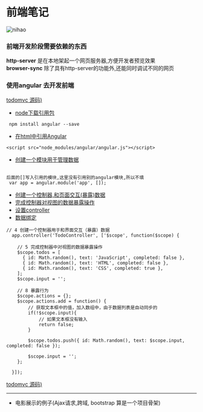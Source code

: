 # 前端笔记

![nihao](https://github.com/252590770/-/blob/master/images/kai-fa-yi-lai.png)

### 前端开发阶段需要依赖的东西

__http-server__ 是在本地架起一个网页服务器,方便开发者预览效果   
__browser-sync__ 除了具有http-server的功能外,还能同时调试不同的网页




### 使用angular 去开发前端



[todomvc 源码)](https://github.com/252590770/-/blob/master/demo/todomvc.zip)

* [node下载引用包](#a)

```
 npm install angular --save
``` 

* [在html中引用Angular](#a)

```
<script src="node_modules/angular/angular.js"></script>

```

* [创建一个模块用于管理数据](#a)
```

后面的[]写入引用的模块,这里没有引用别的angular模块,所以不填
 var app = angular.module('app', []);
```
* [创建一个控制器,和页面交互(暴露)数据](#a)
* [完成控制器对视图的数据暴露操作](#a)
* [设置controller](#a)
* [数据绑定](#a)
```
// 4 创建一个控制器用于和界面交互（暴露）数据
  app.controller('TodoController', ['$scope', function($scope) {

    // 5 完成控制器中对视图的数据暴露操作
    $scope.todos = [
      { id: Math.random(), text: 'JavaScript', completed: false },
      { id: Math.random(), text: 'HTML', completed: false },
      { id: Math.random(), text: 'CSS', completed: true },
    ];
    $scope.input = '';

    // 8 暴露行为
    $scope.actions = {};
    $scope.actions.add = function() {
    	// 获取文本框中的值，加入数组中，由于数据列表是自动同步的
    	if(!$scope.input){
    		// 如果文本框没有输入
    		return false;
    	}

    	$scope.todos.push({ id: Math.random(), text: $scope.input, completed: false });

    	$scope.input = '';
    };

  }]);
```

[todomvc 源码)](https://github.com/252590770/-/blob/master/demo/todomvc.zip)

-----------

* 电影展示的例子(Ajax请求,跨域, bootstrap 算是一个项目骨架)


